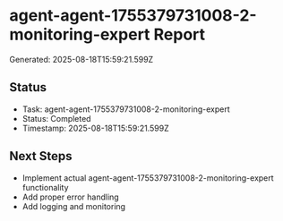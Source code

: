 # agent-agent-1755379731008-2-monitoring-expert Report

Generated: 2025-08-18T15:59:21.599Z

## Status
- Task: agent-agent-1755379731008-2-monitoring-expert
- Status: Completed
- Timestamp: 2025-08-18T15:59:21.599Z

## Next Steps
- Implement actual agent-agent-1755379731008-2-monitoring-expert functionality
- Add proper error handling
- Add logging and monitoring
